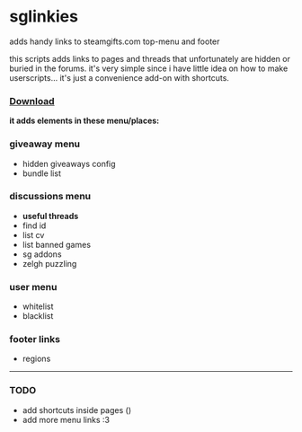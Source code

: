 # sglinkies
adds handy links to steamgifts.com top-menu and footer

this scripts adds links to pages and threads that unfortunately are hidden or buried in the forums.
it's very simple since i have little idea on how to make userscripts... it's just a convenience add-on with shortcuts.

### [Download](https://github.com/Mullinx/sglinkies/blob/6aa37052deda4f4201a001ba7a2ab2a3407c9f4a/sglinkies.js)

**it adds elements in these menu/places:**

### giveaway menu
- hidden giveaways config
- bundle list

### discussions menu
- **useful threads**
- find id
- list cv
- list banned games
- sg addons
- zelgh puzzling

### user menu
- whitelist
- blacklist

### footer links
- regions

---

### TODO
- add shortcuts inside pages ()
- add more menu links :3
